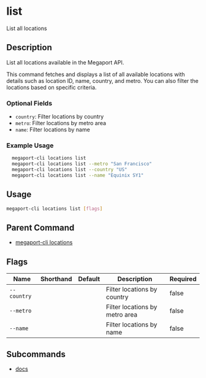 # list

List all locations

## Description

List all locations available in the Megaport API.

This command fetches and displays a list of all available locations with details such as location ID, name, country, and metro. You can also filter the locations based on specific criteria.

### Optional Fields
  - `country`: Filter locations by country
  - `metro`: Filter locations by metro area
  - `name`: Filter locations by name

### Example Usage

```sh
  megaport-cli locations list
  megaport-cli locations list --metro "San Francisco"
  megaport-cli locations list --country "US"
  megaport-cli locations list --name "Equinix SY1"
```

## Usage

```sh
megaport-cli locations list [flags]
```


## Parent Command

* [megaport-cli locations](megaport-cli_locations.md)
## Flags

| Name | Shorthand | Default | Description | Required |
|------|-----------|---------|-------------|----------|
| `--country` |  |  | Filter locations by country | false |
| `--metro` |  |  | Filter locations by metro area | false |
| `--name` |  |  | Filter locations by name | false |

## Subcommands
* [docs](megaport-cli_locations_list_docs.md)

